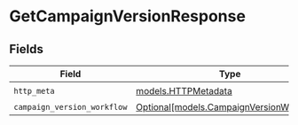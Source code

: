 # GetCampaignVersionResponse


## Fields

| Field                                                                            | Type                                                                             | Required                                                                         | Description                                                                      |
| -------------------------------------------------------------------------------- | -------------------------------------------------------------------------------- | -------------------------------------------------------------------------------- | -------------------------------------------------------------------------------- |
| `http_meta`                                                                      | [models.HTTPMetadata](../models/httpmetadata.md)                                 | :heavy_check_mark:                                                               | N/A                                                                              |
| `campaign_version_workflow`                                                      | [Optional[models.CampaignVersionWorkflow]](../models/campaignversionworkflow.md) | :heavy_minus_sign:                                                               | OK                                                                               |